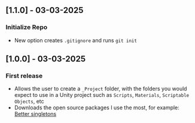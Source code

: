 ## [1.1.0] - 03-03-2025
### Initialize Repo
- New option creates `.gitignore` and runs `git init`

## [1.0.0] - 03-03-2025
### First release
- Allows the user to create a `_Project` folder, with the folders
you would expect to use in a Unity project such as `Scripts`, `Materials`, 
`Scriptable Objects`, etc
- Downloads the open source packages I use the most, for example: 
[Better singletons](https://github.com/UnityCommunity/UnitySingleton.git)
